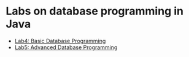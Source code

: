 # Labs on database programming in Java
- [Lab4: Basic Database Programming](./Lab4.md)
- [Lab5: Advanced Database Programming](./Lab5.md)